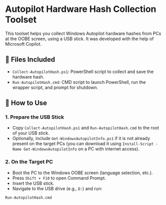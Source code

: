 # Autopilot Hardware Hash Collection Toolset

This toolset helps you collect Windows Autopilot hardware hashes from PCs at the OOBE screen, using a USB stick. It was developed with the help of Microsoft Copilot.

## 📁 Files Included

- `Collect-AutopilotHash.ps1`: PowerShell script to collect and save the hardware hash.
- `Run-AutopilotHash.cmd`: CMD script to launch PowerShell, run the wrapper script, and prompt for shutdown.

## 🧰 How to Use

### 1. Prepare the USB Stick

- Copy `Collect-AutopilotHash.ps1` and `Run-AutopilotHash.cmd` to the root of your USB stick.
- Optionally, include `Get-WindowsAutopilotInfo.ps1` if it is not already present on the target PCs (you can download it using `Install-Script -Name Get-WindowsAutopilotInfo` on a PC with internet access).

### 2. On the Target PC

- Boot the PC to the Windows OOBE screen (language selection, etc.).
- Press `Shift + F10` to open Command Prompt.
- Insert the USB stick.
- Navigate to the USB drive (e.g., `D:`) and run:

```cmd
Run-AutopilotHash.cmd
